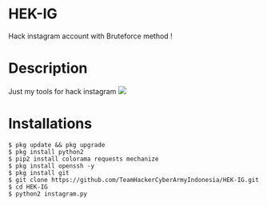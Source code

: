 # HEK-IG
Hack instagram account with Bruteforce method !
# Description
Just my tools for hack instagram
<img src="https://github.com/saydog/HEK-IG/blob/master/VideoSnapshot_20191005_194504.jpg">
# Installations

```
$ pkg update && pkg upgrade
$ pkg install python2
$ pip2 install colorama requests mechanize
$ pkg install openssh -y
$ pkg install git
$ git clone https://github.com/TeamHackerCyberArmyIndonesia/HEK-IG.git
$ cd HEK-IG
$ python2 instagram.py
```




